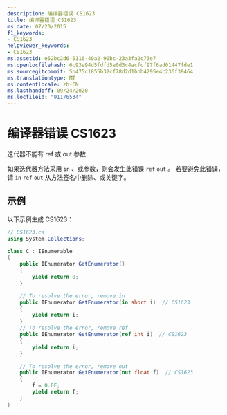 ```yaml
---
description: 编译器错误 CS1623
title: 编译器错误 CS1623
ms.date: 07/20/2015
f1_keywords:
- CS1623
helpviewer_keywords:
- CS1623
ms.assetid: e52bc2d6-5116-40a2-90bc-23a3fa2c73e7
ms.openlocfilehash: 6c93e94d5fdfd5e0d3c4acfcf97f6ad01447fde1
ms.sourcegitcommit: 5b475c1855b32cf78d2d1bbb4295e4c236f39464
ms.translationtype: MT
ms.contentlocale: zh-CN
ms.lasthandoff: 09/24/2020
ms.locfileid: "91176534"
---
```

# <a name="compiler-error-cs1623"></a>编译器错误 CS1623

迭代器不能有 ref 或 out 参数  
  
 如果迭代器方法采用 `in` 、或参数，则会发生此错误 `ref` `out` 。 若要避免此错误，请 `in` `ref` `out` 从方法签名中删除、或关键字。  
  
## <a name="example"></a>示例  

 以下示例生成 CS1623：  
  
```csharp  
// CS1623.cs  
using System.Collections;

class C : IEnumerable
{
    public IEnumerator GetEnumerator()
    {
        yield return 0;
    }

    // To resolve the error, remove in  
    public IEnumerator GetEnumerator(in short i)  // CS1623  
    {
        yield return i;
    }
    // To resolve the error, remove ref  
    public IEnumerator GetEnumerator(ref int i)  // CS1623  
    {
        yield return i;
    }

    // To resolve the error, remove out  
    public IEnumerator GetEnumerator(out float f)  // CS1623  
    {
        f = 0.0F;
        yield return f;
    }
}
```
